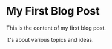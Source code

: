 # My First Blog Post

This is the content of my first blog post.

It's about various topics and ideas.
